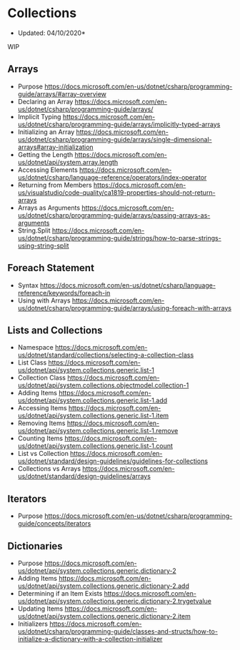 # Collections
* Updated: 04/10/2020*

WIP

## Arrays
- Purpose https://docs.microsoft.com/en-us/dotnet/csharp/programming-guide/arrays/#array-overview
- Declaring an Array https://docs.microsoft.com/en-us/dotnet/csharp/programming-guide/arrays/
- Implicit Typing https://docs.microsoft.com/en-us/dotnet/csharp/programming-guide/arrays/implicitly-typed-arrays
- Initializing an Array https://docs.microsoft.com/en-us/dotnet/csharp/programming-guide/arrays/single-dimensional-arrays#array-initialization
- Getting the Length https://docs.microsoft.com/en-us/dotnet/api/system.array.length
- Accessing Elements https://docs.microsoft.com/en-us/dotnet/csharp/language-reference/operators/index-operator
- Returning from Members https://docs.microsoft.com/en-us/visualstudio/code-quality/ca1819-properties-should-not-return-arrays
- Arrays as Arguments https://docs.microsoft.com/en-us/dotnet/csharp/programming-guide/arrays/passing-arrays-as-arguments
- String.Split https://docs.microsoft.com/en-us/dotnet/csharp/programming-guide/strings/how-to-parse-strings-using-string-split

## Foreach Statement
- Syntax https://docs.microsoft.com/en-us/dotnet/csharp/language-reference/keywords/foreach-in
- Using with Arrays https://docs.microsoft.com/en-us/dotnet/csharp/programming-guide/arrays/using-foreach-with-arrays

## Lists and Collections
- Namespace https://docs.microsoft.com/en-us/dotnet/standard/collections/selecting-a-collection-class
- List<T> Class https://docs.microsoft.com/en-us/dotnet/api/system.collections.generic.list-1
- Collection<T> Class https://docs.microsoft.com/en-us/dotnet/api/system.collections.objectmodel.collection-1
- Adding Items https://docs.microsoft.com/en-us/dotnet/api/system.collections.generic.list-1.add
- Accessing Items https://docs.microsoft.com/en-us/dotnet/api/system.collections.generic.list-1.item
- Removing Items https://docs.microsoft.com/en-us/dotnet/api/system.collections.generic.list-1.remove
- Counting Items https://docs.microsoft.com/en-us/dotnet/api/system.collections.generic.list-1.count
- List vs Collection https://docs.microsoft.com/en-us/dotnet/standard/design-guidelines/guidelines-for-collections
- Collections vs Arrays https://docs.microsoft.com/en-us/dotnet/standard/design-guidelines/arrays

## Iterators
- Purpose https://docs.microsoft.com/en-us/dotnet/csharp/programming-guide/concepts/iterators

## Dictionaries
- Purpose https://docs.microsoft.com/en-us/dotnet/api/system.collections.generic.dictionary-2
- Adding Items https://docs.microsoft.com/en-us/dotnet/api/system.collections.generic.dictionary-2.add
- Determining if an Item Exists https://docs.microsoft.com/en-us/dotnet/api/system.collections.generic.dictionary-2.trygetvalue
- Updating Items https://docs.microsoft.com/en-us/dotnet/api/system.collections.generic.dictionary-2.item
- Initializers https://docs.microsoft.com/en-us/dotnet/csharp/programming-guide/classes-and-structs/how-to-initialize-a-dictionary-with-a-collection-initializer
